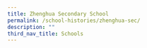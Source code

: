 ```yaml
---
title: Zhenghua Secondary School
permalink: /school-histories/zhenghua-sec/
description: ""
third_nav_title: Schools
---
```



